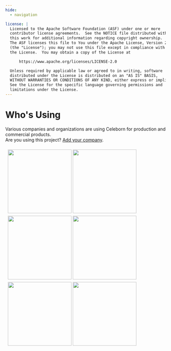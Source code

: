 ```yaml
---
hide:
  - navigation

license: |
  Licensed to the Apache Software Foundation (ASF) under one or more
  contributor license agreements.  See the NOTICE file distributed with
  this work for additional information regarding copyright ownership.
  The ASF licenses this file to You under the Apache License, Version 2.0
  (the "License"); you may not use this file except in compliance with
  the License.  You may obtain a copy of the License at

      https://www.apache.org/licenses/LICENSE-2.0

  Unless required by applicable law or agreed to in writing, software
  distributed under the License is distributed on an "AS IS" BASIS,
  WITHOUT WARRANTIES OR CONDITIONS OF ANY KIND, either express or implied.
  See the License for the specific language governing permissions and
  limitations under the License.
---
```


# Who's Using

Various companies and organizations are using Celeborn for production and commercial products.  
Are you using this project? [Add your company](https://github.com/apache/celeborn/issues/2140).

<style>
.row {
  display: flex;
  flex-wrap: wrap;
  padding: 0 4px;
}

.column {
  flex: 25%;
  padding: 0 4px;
}

.column img {
  margin-top: 8px;
  vertical-align: middle;
}
</style>

<div class="row">
  <div class="column">
    <img src="../assets/logo/users/aliyun.png" width="200">
    <img src="../assets/logo/users/xiaohongshu.png" width="200">
    <img src="../assets/logo/users/shopee.png" width="200">
    <img src="../assets/logo/users/bilibili.jpg" width="200">
  </div>
</div>
<div class="row">
  <div class="column">
    <img src="../assets/logo/users/zhihu.png" width="200">
    <img src="../assets/logo/users/linkedin.png" width="200">
  </div>
</div>
